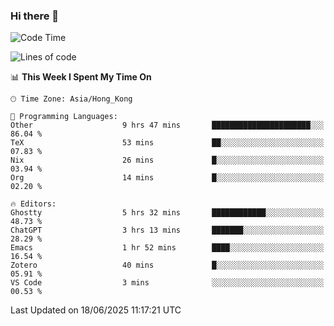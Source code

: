 ### Hi there 👋

<!--
**nicehiro/nicehiro** is a ✨ _special_ ✨ repository because its `README.md` (this file) appears on your GitHub profile.

Here are some ideas to get you started:

- 🔭 I’m currently working on ...
- 🌱 I’m currently learning ...
- 👯 I’m looking to collaborate on ...
- 🤔 I’m looking for help with ...
- 💬 Ask me about ...
- 📫 How to reach me: ...
- 😄 Pronouns: ...
- ⚡ Fun fact: ...
-->

<!--START_SECTION:waka-->
![Code Time](http://img.shields.io/badge/Code%20Time-738%20hrs%2054%20mins-blue)

![Lines of code](https://img.shields.io/badge/From%20Hello%20World%20I%27ve%20Written-1.7%20million%20lines%20of%20code-blue)

📊 **This Week I Spent My Time On** 

```text
🕑︎ Time Zone: Asia/Hong_Kong

💬 Programming Languages: 
Other                    9 hrs 47 mins       ██████████████████████░░░   86.04 % 
TeX                      53 mins             ██░░░░░░░░░░░░░░░░░░░░░░░   07.83 % 
Nix                      26 mins             █░░░░░░░░░░░░░░░░░░░░░░░░   03.94 % 
Org                      14 mins             █░░░░░░░░░░░░░░░░░░░░░░░░   02.20 % 

🔥 Editors: 
Ghostty                  5 hrs 32 mins       ████████████░░░░░░░░░░░░░   48.73 % 
ChatGPT                  3 hrs 13 mins       ███████░░░░░░░░░░░░░░░░░░   28.29 % 
Emacs                    1 hr 52 mins        ████░░░░░░░░░░░░░░░░░░░░░   16.54 % 
Zotero                   40 mins             █░░░░░░░░░░░░░░░░░░░░░░░░   05.91 % 
VS Code                  3 mins              ░░░░░░░░░░░░░░░░░░░░░░░░░   00.53 % 
```


 Last Updated on 18/06/2025 11:17:21 UTC
<!--END_SECTION:waka-->
